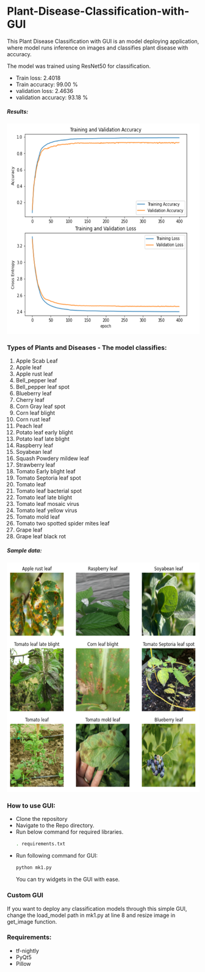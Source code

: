 # Plant-Disease-Classification-with-GUI

This Plant Disease Classification with GUI is an model deploying application, where model runs inference on images and classifies plant disease with accuracy.

The model was trained using ResNet50 for classification. 
- Train loss: 2.4018 
- Train accuracy: 99.00 % 
- validation loss: 2.4636 
- validation accuracy: 93.18 %

##### Results:
  <img src="./images/results.png" width="600" height="550">


### Types of Plants and Diseases - The model classifies:
1. Apple Scab Leaf 
2. Apple leaf
3. Apple rust leaf
4. Bell_pepper leaf
5. Bell_pepper leaf spot
6. Blueberry leaf
7. Cherry leaf
8. Corn Gray leaf spot
9. Corn leaf blight
10. Corn rust leaf
11. Peach leaf
12. Potato leaf early blight
13. Potato leaf late blight
14. Raspberry leaf
15. Soyabean leaf
16. Squash Powdery mildew leaf
17. Strawberry leaf
18. Tomato Early blight leaf
19. Tomato Septoria leaf spot
20. Tomato leaf
21. Tomato leaf bacterial spot
22. Tomato leaf late blight
23. Tomato leaf mosaic virus
24. Tomato leaf yellow virus
25. Tomato mold leaf
26. Tomato two spotted spider mites leaf
27. Grape leaf
28. Grape leaf black rot

##### Sample data:
  <img src="./images/sample.png" width="766" height="600">

### How to use GUI:
- Clone the repository
- Navigate to the Repo directory.
- Run below command for required libraries.
  ```bash
  . requirements.txt
  ```
- Run following command for GUI:
  ```bash
  python mk1.py
  ```
   You can try widgets in the GUI with ease. 
   
### Custom GUI 
 If you want to deploy any classification models through this simple GUI, change the load_model path in mk1.py at line 8 and resize image in get_image function.
 
 ### Requirements:
 - tf-nightly
 - PyQt5
 - Pillow


